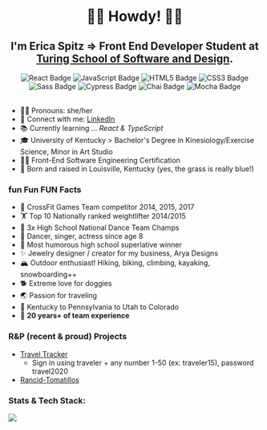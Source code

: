 # <div align='center'>🤠👋 Howdy! 👋🤠</div>

## <div align='center'>I'm **Erica Spitz** ⇒ Front End Developer Student at [Turing School of Software and Design](https://turing.edu/).</div>

<div align="center">  
  <img src="https://img.shields.io/badge/React-61DAFB?logo=react&logoColor=000&style=flat-square" alt="React Badge">
  <img src="https://img.shields.io/badge/JavaScript-F7DF1E?logo=javascript&logoColor=000&style=flat-square" alt="JavaScript Badge">
  <img src="https://img.shields.io/badge/HTML5-E34F26?logo=html5&logoColor=fff&style=flat-square" alt="HTML5 Badge">
  <img src="https://img.shields.io/badge/CSS3-1572B6?logo=css3&logoColor=fff&style=flat-square" alt="CSS3 Badge">
  <img src="https://img.shields.io/badge/Sass-C69?logo=sass&logoColor=fff&style=flat-square" alt="Sass Badge"> 
  <img src="https://img.shields.io/badge/Cypress-17202C?logo=cypress&logoColor=fff&style=flat-square" alt="Cypress Badge">  
  <img src="https://img.shields.io/badge/Chai-A30701?logo=chai&logoColor=fff&style=flat-square" alt="Chai Badge">
  <img src="https://img.shields.io/badge/Mocha-8D6748?logo=mocha&logoColor=fff&style=flat-square" alt="Mocha Badge"> 
 </div>  
 <br>

- 💁‍♀️ Pronouns: she/her
- 💬 Connect with me: [LinkedIn](https://www.linkedin.com/in/e-spitz/)
- 📚 Currently learning ... *_React & TypeScript_*
- 🎓 University of Kentucky > Bachelor's Degree in Kinesiology/Exercise Science, Minor in Art Studio
- 🧑‍💻 Front-End Software Engineering Certification
- 🐎 Born and raised in Louisville, Kentucky (yes, the grass is really blue!)
 
 ### fun Fun FUN Facts
 
 - 💪 CrossFit Games Team competitor 2014, 2015, 2017
 - 🏋️‍ Top 10 Nationally ranked weightlifter 2014/2015
 - 🥇 3x High School National Dance Team Champs
 - 💃 Dancer, singer, actress since age 8
 - 🤪 Most humorous high school superlative winner
 - ✨ Jewelry designer / creator for my business, Arya Designs
 - 🏔 Outdoor enthusiast! Hiking, biking, climbing, kayaking, snowboarding++
 - 🐕 Extreme love for doggies
 - 🌏 Passion for traveling
 - 🏡 Kentucky to Pennsylvania to Utah to Colorado
 - 👏 **20 years+ of team experience**
 
 ### R&P (recent & proud) Projects 
 - [Travel Tracker](https://e-spitz.github.io/travel-tracker/)
    - Sign in using traveler + any number 1-50 (ex: traveler15), password travel2020
 - [Rancid-Tomatillos](https://e-spitz.github.io/rancid-tomatillos/)

  
 ### Stats & Tech Stack:
<div>
 <img align='left' src="https://github-readme-stats.vercel.app/api?username=e-spitz&hide=stars&show_icons=true&theme=cobalt">
 
</div>
<br>
